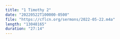 ```yaml
---
title: "1 Timothy 2"
date: "20220522T100000-0500"
file: "https://cflcn.org/sermons/2022-05-22.m4a"
length: "13048165"
duration: "27:14"
---
```

